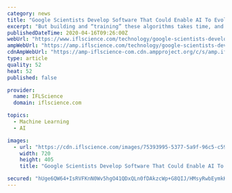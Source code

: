 ```yaml
---
category: news
title: "Google Scientists Develop Software That Could Enable AI To Evolve With No Human Input"
excerpt: "But building and “training” these algorithms takes time, and can often ingrain human biases. To overcome these limitations, and enable further innovation in machine learning, researchers have explored the field of AutoML, whereby the machine learning process can be progressively automated, relying on machine compute time, rather than human ..."
publishedDateTime: 2020-04-16T09:26:00Z
webUrl: "https://www.iflscience.com/technology/google-scientists-develop-software-that-could-enable-ai-to-evolve-with-no-human-input/"
ampWebUrl: "https://amp.iflscience.com/technology/google-scientists-develop-software-that-could-enable-ai-to-evolve-with-no-human-input/"
cdnAmpWebUrl: "https://amp-iflscience-com.cdn.ampproject.org/c/s/amp.iflscience.com/technology/google-scientists-develop-software-that-could-enable-ai-to-evolve-with-no-human-input/"
type: article
quality: 52
heat: 52
published: false

provider:
  name: IFLScience
  domain: iflscience.com

topics:
  - Machine Learning
  - AI

images:
  - url: "https://cdn.iflscience.com/images/75393995-5377-5a9f-96c5-c5992ac9f530/default-1586969082-cover-image.jpg"
    width: 720
    height: 405
    title: "Google Scientists Develop Software That Could Enable AI To Evolve With No Human Input"

secured: "hUge6QW64+IsRVFKnN0Wv5hgO41QDxQLn0fDAkzcWp+G8QIJ/HMsyRwbEymkKBJdqm2HcrZqX71hl4NgLMGgD/Hw81YBoZf4Oy07SqMXlAWPZgPoCN/ag91Lh+I+1tU2UGSujAvHp7eAfzRVySC53VU7kf9pUsSrQlusOzvgwhLUq08UdoLPAoEcSFd3wlnxm0fkTlikJvlbKEo60M4D0US/l8TXDliI1ynb7sHMgHRJI9+ehvIEIlnNPihgXVRK5YRSTHrl/c6oUEweMOlqMj8EcFB0757H4OG5drIRR1vZDoELuRNx1lOlf67z9lfD;CH3PWV6flaCEdPEQg/EPKA=="
---
```


